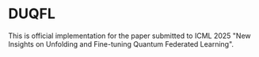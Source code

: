 # DUQFL
This is official implementation for the paper submitted to ICML 2025 "New Insights on Unfolding and Fine-tuning Quantum Federated Learning".
